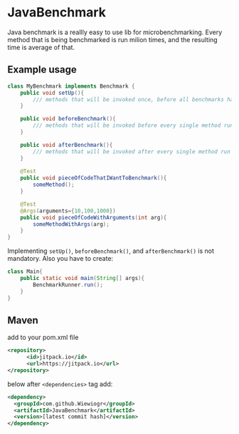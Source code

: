 # JavaBenchmark
Java benchmark is a reallly easy to use lib for microbenchmarking.
Every method that is being benchmarked is run milion times, and the resulting time is average of that.
## Example usage

```java
class MyBenchmark implements Benchmark {
    public void setUp(){
        /// methods that will be invoked once, before all benchmarks happen   
    }

    public void beforeBenchmark(){
        /// methods that will be invoked before every single method run
    }

    public void afterBenchmark(){
        /// methods that will be invoked after every single method run
    }
    
    @Test
    public void pieceOfCodeThatIWantToBenchmark(){
        someMethod();
    }

    @Test
    @Args(arguments={10,100,1000})
    public void pieceOfCodeWithArguments(int arg){
        someMethodWithArgs(arg);
    }
}
```
Implementing ```setUp()```, ```beforeBenchmark()```, and ```afterBenchmark()``` is not mandatory.
Also you have to create:
```java
class Main{
    public static void main(String[] args){
        BenchmarkRunner.run();
    }
}
```
## Maven
add to your pom.xml file
```xml
<repository>
      <id>jitpack.io</id>
      <url>https://jitpack.io</url>
</repository>
```
below after ``` <dependencies> ``` tag add:
```xml
<dependency>
  <groupId>com.github.Wiewiogr</groupId>
  <artifactId>JavaBenchmark</artifactId>
  <version>[latest commit hash]</version>
</dependency>
```
